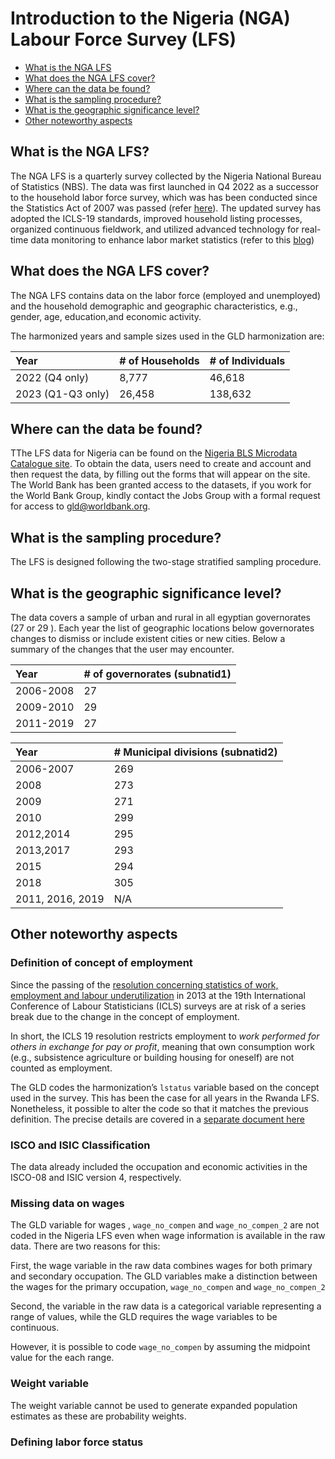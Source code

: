 
# Introduction to the Nigeria (NGA) Labour Force Survey (LFS)

- [What is the NGA LFS](#what-is-the-nga-lfs)
- [What does the NGA LFS cover?](#what-does-the-nga-lfs-cover)
- [Where can the data be found?](#where-can-the-data-be-found)
- [What is the sampling procedure?](#what-is-the-sampling-procedure)
- [What is the geographic significance level?](#what-is-the-geographic-significance-level)
- [Other noteworthy aspects](#other-noteworthy-aspects)


## What is the NGA LFS?

The NGA LFS is a quarterly survey collected by the Nigeria National Bureau of Statistics (NBS). The data was first launched in Q4 2022 as a successor to the household labor force survey, which was has been conducted
since the Statistics Act of 2007 was passed (refer [here](Utilities/On%20the%20Compilation%20of%20Labour%20Force%20Statistics%20for%20Nigeria.pdf)). The updated survey has adopted the ICLS-19 standards, improved household listing processes, organized continuous fieldwork, and utilized advanced technology for real-time data monitoring to enhance labor market statistics (refer to this [blog](https://blogs.worldbank.org/en/opendata/moving-frontier-labor-market-statistics-nigeria))


## What does the NGA LFS cover?

The NGA LFS contains data on the labor force (employed and unemployed) and the household demographic and geographic characteristics, e.g., gender, age, education,and economic activity.

The harmonized years and sample sizes used in the GLD harmonization are:

| Year	| # of Households	| # of Individuals	|
| :-------	| :--------		| :--------	 	|
| 2022 (Q4 only)	| 8,777	| 46,618	|
| 2023 (Q1-Q3 only)	| 26,458	| 138,632	|


## Where can the data be found?

TThe LFS data for Nigeria can be found on the [Nigeria BLS Microdata Catalogue site](https://www.nigerianstat.gov.ng/nada/index.php/catalog). To obtain the data, users need to create and account and then request the data, by filling out the forms that will appear on the site. The World Bank has been granted access to the datasets, if you work for the World Bank Group, kindly contact the Jobs Group with a formal request for access to [gld@worldbank.org](gld@worldbank.org).

## What is the sampling procedure?

The LFS is designed following the two-stage stratified sampling procedure.


## What is the geographic significance level?

The data covers a sample of urban and rural in all egyptian governorates (27 or 29 ). Each year the list of geographic locations below governorates changes to dismiss or include existent cities or new cities. Below a summary of the changes that the user may encounter. 

| Year	| # of governorates (subnatid1)	|
| :-------	| :--------		|
| 2006-2008	| 27	|
| 2009-2010	| 29	|
| 2011-2019	| 27 |

| Year	| # Municipal divisions (subnatid2)	|
| :-------	| :--------		|
| 2006-2007	| 269	|
| 2008 | 273 |
| 2009	| 271 |
| 2010	| 299 |
| 2012,2014	| 295 |
| 2013,2017	| 293 |
| 2015	| 294 |
| 2018	| 305 |
| 2011, 2016, 2019	| N/A |

## Other noteworthy aspects


### Definition of concept of employment

Since the passing of the [resolution concerning statistics of work, employment and labour underutilization](https://www.ilo.org/global/statistics-and-databases/standards-and-guidelines/resolutions-adopted-by-international-conferences-of-labour-statisticians/WCMS_230304/lang--en/index.htm) in 2013 at the 19th International Conference of Labour Statisticians (ICLS) surveys are at risk of a series break due to the change in the concept of employment.

In short, the ICLS 19 resolution restricts employment to *work performed for others in exchange for pay or profit*, meaning that own consumption work (e.g., subsistence agriculture or building housing for oneself) are not counted as employment.

The GLD codes the harmonization’s `lstatus` variable based on the concept used in the survey. This has been the case for all years in the Rwanda LFS. Nonetheless, it possible to alter the code so that it matches the previous definition. The precise details are covered in a [separate document here](Converting%20between%20ICLS%20Definitions.md)


### ISCO and ISIC Classification

The data already included the occupation and economic activities in the ISCO-08 and ISIC version 4, respectively. 

### Missing data on wages

The GLD variable for wages , `wage_no_compen` and `wage_no_compen_2` are not coded in the Nigeria LFS even when wage information is available in the raw data. There are two reasons for this:

First, the wage variable in the raw data combines wages for both primary and secondary occupation. The GLD variables make a distinction between the wages for the primary occupation, `wage_no_compen` and `wage_no_compen_2`

Second, the variable in the raw data is a categorical variable representing a range of values, while the GLD requires the wage variables to be continuous.

However, it is possible to code `wage_no_compen` by assuming the midpoint value for the each range. 

### Weight variable

The weight variable cannot be used to generate expanded population estimates as these are probability weights. 

### Defining labor force status


